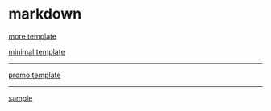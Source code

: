 
markdown
========

[more template](moreTemplate)

[minimal template](minimalTemplate)

***

[promo template](appPromoTemplate)

***

[sample](sample)
